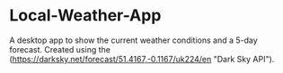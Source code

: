 # Local-Weather-App
A desktop app to show the current weather conditions and a 5-day forecast.
Created using the (https://darksky.net/forecast/51.4167,-0.1167/uk224/en "Dark Sky API").
